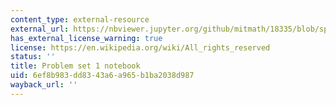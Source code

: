 ```yaml
---
content_type: external-resource
external_url: https://nbviewer.jupyter.org/github/mitmath/18335/blob/spring19/psets/pset1.ipynb
has_external_license_warning: true
license: https://en.wikipedia.org/wiki/All_rights_reserved
status: ''
title: Problem set 1 notebook
uid: 6ef8b983-dd83-43a6-a965-b1ba2038d987
wayback_url: ''
---
```

